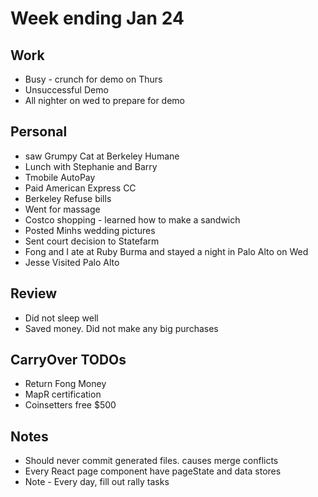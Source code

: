 # Week ending Jan 24

## Work
* Busy - crunch for demo on Thurs
* Unsuccessful Demo
* All nighter on wed to prepare for demo

## Personal
* saw Grumpy Cat at Berkeley Humane
* Lunch with Stephanie and Barry
* Tmobile AutoPay
* Paid American Express CC
* Berkeley Refuse bills
* Went for massage
* Costco shopping - learned how to make a sandwich
* Posted Minhs wedding pictures
* Sent court decision to Statefarm
* Fong and I ate at Ruby Burma and stayed a night in Palo Alto on Wed
* Jesse Visited Palo Alto

## Review
* Did not sleep well
* Saved money. Did not make any big purchases

## CarryOver TODOs
* Return Fong Money
* MapR certification
* Coinsetters free $500

## Notes
* Should never commit generated files. causes merge conflicts
* Every React page component have pageState and data stores
* Note - Every day, fill out rally tasks
